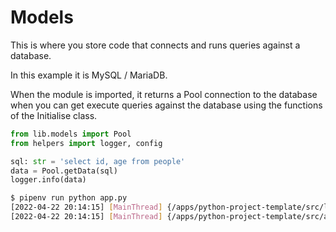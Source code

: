 # Models
This is where you store code that connects and runs queries against a database.

In this example it is MySQL / MariaDB.

When the module is imported, it returns a Pool connection to the database when you can get execute queries against the database using the functions of the Initialise class.
```python
from lib.models import Pool
from helpers import logger, config

sql: str = 'select id, age from people'
data = Pool.getData(sql)
logger.info(data)
```
```bash
$ pipenv run python app.py
[2022-04-22 20:14:15] [MainThread] {/apps/python-project-template/src/lib/models/__init__.py:21} INFO - Initialisng Maria pool: {"host" : "", "database" : "", "port" : "", "user" : "", "password" : "", "poolSize" : 2}
[2022-04-22 20:14:15] [MainThread] {/apps/python-project-template/src/app.py:20} INFO - [{'id': 1, 'age': 20}, {'id': 2, 'age': 11}]
```